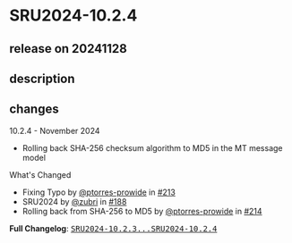 # SRU2024-10.2.4

## release on 20241128
## description
## changes
10.2.4 - November 2024

* Rolling back SHA-256 checksum algorithm to MD5 in the MT message model

What's Changed

* Fixing Typo by <a class="user-mention notranslate" data-hovercard-type="user" data-hovercard-url="/users/ptorres-prowide/hovercard" data-octo-click="hovercard-link-click" data-octo-dimensions="link_type:self" href="https://github.com/ptorres-prowide">@ptorres-prowide</a> in <a class="issue-link js-issue-link" data-error-text="Failed to load title" data-id="2663154640" data-permission-text="Title is private" data-url="https://github.com/prowide/prowide-core/issues/213" data-hovercard-type="pull_request" data-hovercard-url="/prowide/prowide-core/pull/213/hovercard" href="https://github.com/prowide/prowide-core/pull/213">#213</a>
* SRU2024 by <a class="user-mention notranslate" data-hovercard-type="user" data-hovercard-url="/users/zubri/hovercard" data-octo-click="hovercard-link-click" data-octo-dimensions="link_type:self" href="https://github.com/zubri">@zubri</a> in <a class="issue-link js-issue-link" data-error-text="Failed to load title" data-id="2261906577" data-permission-text="Title is private" data-url="https://github.com/prowide/prowide-core/issues/188" data-hovercard-type="pull_request" data-hovercard-url="/prowide/prowide-core/pull/188/hovercard" href="https://github.com/prowide/prowide-core/pull/188">#188</a>
* Rolling back from SHA-256 to MD5 by <a class="user-mention notranslate" data-hovercard-type="user" data-hovercard-url="/users/ptorres-prowide/hovercard" data-octo-click="hovercard-link-click" data-octo-dimensions="link_type:self" href="https://github.com/ptorres-prowide">@ptorres-prowide</a> in <a class="issue-link js-issue-link" data-error-text="Failed to load title" data-id="2702915527" data-permission-text="Title is private" data-url="https://github.com/prowide/prowide-core/issues/214" data-hovercard-type="pull_request" data-hovercard-url="/prowide/prowide-core/pull/214/hovercard" href="https://github.com/prowide/prowide-core/pull/214">#214</a>

<strong>Full Changelog</strong>: <a class="commit-link" href="https://github.com/prowide/prowide-core/compare/SRU2024-10.2.3...SRU2024-10.2.4"><tt>SRU2024-10.2.3...SRU2024-10.2.4</tt></a>

